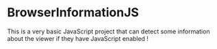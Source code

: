 # BrowserInformationJS
This is a very basic JavaScript project that can detect some information about the viewer if they have JavaScript enabled !
